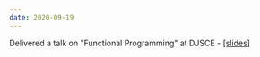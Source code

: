 ```yaml
---
date: 2020-09-19
---
```


Delivered a talk on "Functional Programming" at DJSCE - [[slides]](https://vixrant.github.io/fp-intro-talk/)
